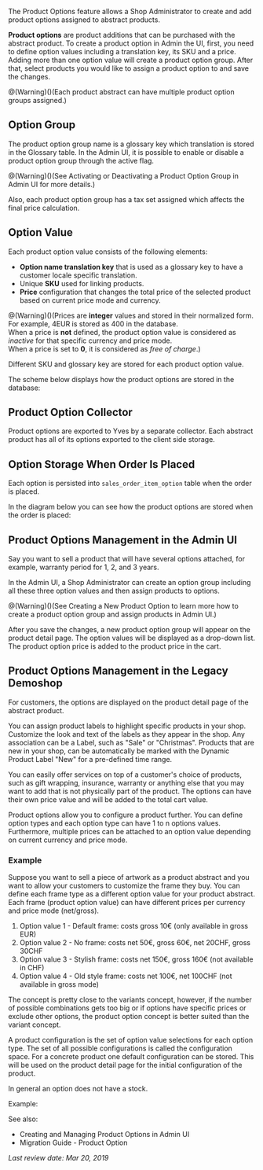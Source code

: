 The Product Options feature allows a Shop Administrator to create and add product options assigned to abstract products.

**Product options** are product additions that can be purchased with the abstract product. To create a product option in Admin the UI, first, you need to define option values including a translation key, its SKU and a price. Adding more than one option value will create a product option group. After that, select products you would like to assign a product option to and save the changes.

@(Warning)()(Each product abstract can have multiple product option groups assigned.)

## Option Group

The product option group name is a glossary key which translation is stored in the Glossary table. In the Admin UI, it is possible to enable or disable a product option group through the active flag.

@(Warning)()(See Activating or Deactivating a Product Option Group in Admin UI for more details.)

Also, each product option group has a tax set assigned which affects the final price calculation.

## Option Value

Each product option value consists of the following elements:

* **Option name translation key** that is used as a glossary key to have a customer locale specific translation.
* Unique **SKU** used for linking products.
* **Price** configuration that changes the total price of the selected product based on current price mode and currency.

@(Warning)()(Prices are **integer** values and stored in their normalized form. For example, 4EUR is stored as 400 in the database. <br>When a price is **not** defined, the product option value is considered as *inactive* for that specific currency and price mode. <br>When a price is set to **0**, it is considered as *free of charge*.)

Different SKU and glossary key are stored for each product option value.

The scheme below displays how the product options are stored in the database:

## Product Option Collector

Product options are exported to Yves by a separate collector. Each abstract product has all of its options exported to the client side storage.

## Option Storage When Order Is Placed

Each option is persisted into `sales_order_item_option` table when the order is placed.

In the diagram below you can see how the product options are stored when the order is placed:

## Product Options Management in the Admin UI
Say you want to sell a product that will have several options attached, for example, warranty period for 1, 2, and 3 years.

In the Admin UI, a Shop Administrator can create an option group including all these three option values and then assign products to options.

@(Warning)()(See Creating a New Product Option to learn more how to create a product option group and assign products in Admin UI.)

After you save the changes, a new product option group will appear on the product detail page. The option values will be displayed as a drop-down list. The product option price is added to the product price in the cart.

## Product Options Management in the Legacy Demoshop

For customers, the options are displayed on the product detail page of the abstract product.

You can assign product labels to highlight specific products in your shop. Customize the look and text of the labels as they appear in the shop. Any association can be a Label, such as "Sale" or "Christmas". Products that are new in your shop, can be automatically be marked with the Dynamic Product Label "New" for a pre-defined time range.

You can easily offer services on top of a customer's choice of products, such as gift wrapping, insurance, warranty or anything else that you may want to add that is not physically part of the product. The options can have their own price value and will be added to the total cart value.

Product options allow you to configure a product further. You can define option types and each option type can have 1 to n options values. Furthermore, multiple prices can be attached to an option value depending on current currency and price mode.

### Example

Suppose you want to sell a piece of artwork as a product abstract and you want to allow your customers to customize the frame they buy. You can define each frame type as a different option value for your product abstract. Each frame (product option value) can have different prices per currency and price mode (net/gross).

1. Option value 1 - Default frame: costs gross 10€ (only available in gross EUR)
2. Option value 2 - No frame: costs net 50€, gross 60€, net 20CHF, gross 30CHF
3. Option value 3 - Stylish frame: costs net 150€, gross 160€ (not available in CHF)
4. Option value 4 - Old style frame: costs net 100€, net 100CHF (not available in gross mode)

The concept is pretty close to the variants concept, however, if the number of possible combinations gets too big or if options have specific prices or exclude other options, the product option concept is better suited than the variant concept.

A product configuration is the set of option value selections for each option type. The set of all possible configurations is called the configuration space. For a concrete product one default configuration can be stored. This will be used on the product detail page for the initial configuration of the product.

In general an option does not have a stock.

Example:

See also:

* Creating and Managing Product Options in Admin UI
* Migration Guide - Product Option

_Last review date: Mar 20, 2019_ 